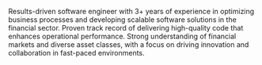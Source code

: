 Results-driven software engineer with 3+ years of experience in optimizing business processes and developing scalable software
solutions in the financial sector. Proven track record of delivering high-quality code that enhances operational performance.
Strong understanding of financial markets and diverse asset classes, with a focus on driving innovation and collaboration in
fast-paced environments.

